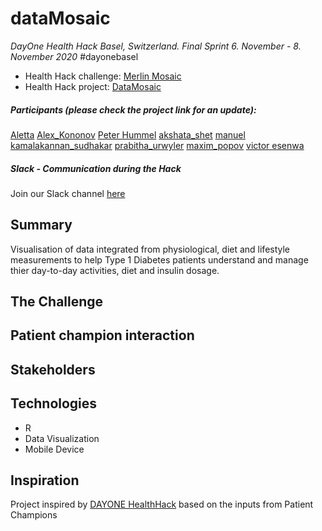 # dataMosaic
*DayOne Health Hack Basel, Switzerland. Final Sprint 6. November - 8. November 2020* #dayonebasel

- Health Hack challenge: [Merlin Mosaic](https://2020.healthhack.solutions/project/67)
- Health Hack project: [DataMosaic](https://2020.healthhack.solutions/project/73)
##### Participants (please check the project link for an update):
[Aletta](https://2020.healthhack.solutions/user/Aletta)
[Alex_Kononov](https://2020.healthhack.solutions/user/Alex_Kononov)
[Peter Hummel](https://2020.healthhack.solutions/user/PeterHummel)
[akshata_shet](https://2020.healthhack.solutions/user/akshata_shet)
[manuel](https://2020.healthhack.solutions/user/emanuel) 
[kamalakannan_sudhakar](https://2020.healthhack.solutions/user/kamalakannan_sudhakar)
[prabitha_urwyler](https://2020.healthhack.solutions/user/prabitha_urwyler)
[maxim_popov](https://2020.healthhack.solutions/user/maxim_popov)
[victor esenwa](https://2020.healthhack.solutions/user/victor_esenwa)
##### Slack - Communication during the Hack
Join our Slack channel [here](https://dayonehealthhack.slack.com/archives/C01CP943HV5)

## Summary
Visualisation of data integrated from physiological, diet and lifestyle measurements to help Type 1 Diabetes patients understand and manage thier day-to-day activities, diet and insulin dosage.


## The Challenge

## Patient champion interaction

## Stakeholders

## Technologies
* R
* Data Visualization
* Mobile Device

## Inspiration
Project inspired by [DAYONE HealthHack](https://2020.healthhack.solutions/) based on the inputs from Patient Champions
